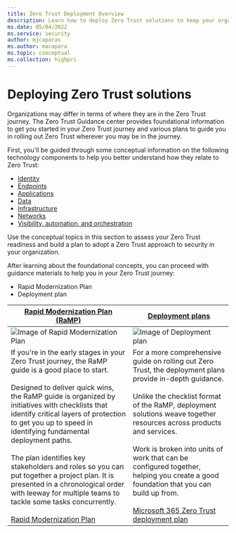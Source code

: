 ```yaml
---
title: Zero Trust Deployment Overview
description: Learn how to deploy Zero Trust solutions to keep your organization secure.
ms.date: 05/04/2022
ms.service: security
author: mjcaparas
ms.author: macapara
ms.topic: conceptual
ms.collection: highpri
---
```


# Deploying Zero Trust solutions

Organizations may differ in terms of where they are in the Zero Trust journey. The Zero Trust Guidance center provides foundational information to get you started in your Zero Trust journey and various plans to guide you in rolling out Zero Trust wherever you may be in the journey. 

First, you'll be guided through some conceptual information on the following technology components to help you better understand how they relate to Zero Trust: 

- [Identity](identity.md)
- [Endpoints](endpoints.md)
- [Applications](applications.md)
- [Data](data.md)
- [Infrastructure](infrastructure.md)
- [Networks](networks.md)
- [Visibility, automation, and orchestration](visibility-automation-orchestration.md)

 Use the conceptual topics in this section  to assess your Zero Trust readiness and build a plan to adopt a Zero Trust approach to security in your organization.

After learning about the foundational concepts, you can proceed with guidance materials to help you in your Zero Trust journey:

- Rapid Modernization Plan
- Deployment plan


| [Rapid Modernization Plan (RaMP)](/security/zero-trust/zero-trust-ramp-overview)        | [Deployment plans](/microsoft-365/security/microsoft-365-zero-trust)       |
| ------------- | ------------- |
| ![Image of Rapid Modernization Plan](../media/ramp.png) | ![Image of Deployment plan](../media/deployment-plan.png) 
| If you're in the early stages in your Zero Trust journey, the RaMP guide is a good place to start. <br><br> Designed to deliver quick wins, the RaMP guide is organized by initiatives with checklists that identify critical layers of protection to get you up to speed in identifying fundamental deployment paths. <br><br>The plan identifies key stakeholders and roles so you can put together a project plan. It is presented in a chronological order with leeway for multiple teams to tackle some tasks concurrently.<br><br> [Rapid Modernization Plan](/security/zero-trust/zero-trust-ramp-overview) | For a more comprehensive guide on rolling out Zero Trust, the deployment plans provide in-depth guidance.<br><br> Unlike the checklist format of the RaMP, deployment solutions weave together resources across products and services.   <br><br> Work is broken into units of work that can be configured together, helping you create a good foundation that you can build up from.  <br><br>[Microsoft 365 Zero Trust deployment plan](/microsoft-365/security/microsoft-365-zero-trust) |



